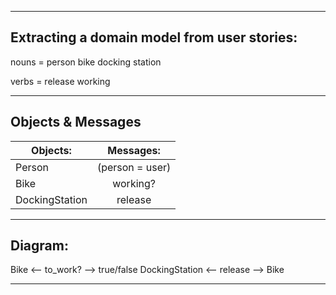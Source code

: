 --------------------------------------------
Extracting a domain model from user stories:
--------------------------------------------

nouns = person
        bike
        docking station

verbs = release
        working

--------------------------------------------
Objects & Messages
--------------------------------------------

|Objects:      |Messages:      |
|--------------|:-------------:|
|Person        |(person = user)|
|Bike          |working?       |
|DockingStation|release        |

--------------------------------------------
Diagram:
--------------------------------------------

Bike <-- to_work? --> true/false
DockingStation <-- release --> Bike

--------------------------------------------
